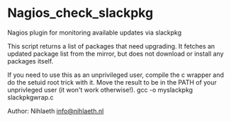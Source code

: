# Nagios_check_slackpkg
Nagios plugin for monitoring available updates via slackpkg

This script returns a list of packages that need upgrading. It fetches an updated package list from the mirror, but does not download or install any packages itself.

If you need to use this as an unprivileged user, compile the c wrapper and do the setuid root trick with it. Move the result to be in the PATH of your unprivleged user (it won't work otherwise!).
  gcc -o myslackpkg slackpkgwrap.c

Author: Nihlaeth <info@nihlaeth.nl>
